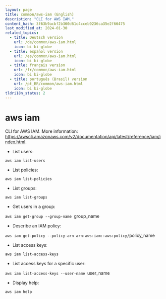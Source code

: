 ```yaml
---
layout: page
title: common/aws-iam (English)
description: "CLI for AWS IAM."
content_hash: 3f63b9acbf2b360d61c4cceb9236ca35e2f66475
last_modified_at: 2024-01-30
related_topics:
  - title: Deutsch version
    url: /de/common/aws-iam.html
    icon: bi bi-globe
  - title: español version
    url: /es/common/aws-iam.html
    icon: bi bi-globe
  - title: français version
    url: /fr/common/aws-iam.html
    icon: bi bi-globe
  - title: português (Brasil) version
    url: /pt_BR/common/aws-iam.html
    icon: bi bi-globe
tldri18n_status: 2
---
```

# aws iam

CLI for AWS IAM.
More information: <https://awscli.amazonaws.com/v2/documentation/api/latest/reference/iam/index.html>.

- List users:

`aws iam list-users`

- List policies:

`aws iam list-policies`

- List groups:

`aws iam list-groups`

- Get users in a group:

`aws iam get-group --group-name `<span class="tldr-var badge badge-pill bg-dark-lm bg-white-dm text-white-lm text-dark-dm font-weight-bold">group_name</span>

- Describe an IAM policy:

`aws iam get-policy --policy-arn arn:aws:iam::aws:policy/`<span class="tldr-var badge badge-pill bg-dark-lm bg-white-dm text-white-lm text-dark-dm font-weight-bold">policy_name</span>

- List access keys:

`aws iam list-access-keys`

- List access keys for a specific user:

`aws iam list-access-keys --user-name `<span class="tldr-var badge badge-pill bg-dark-lm bg-white-dm text-white-lm text-dark-dm font-weight-bold">user_name</span>

- Display help:

`aws iam help`
